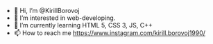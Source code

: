 - 👋 Hi, I’m @KirillBorovoj
- 👀 I’m interested in web-developing.
- 🌱 I’m currently learning HTML 5, CSS 3, JS, C++
- 📫 How to reach me https://www.instagram.com/kirill.borovoj1990/

